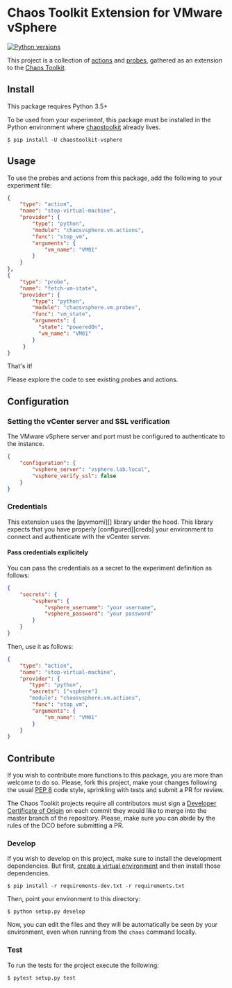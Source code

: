  # Chaos Toolkit Extension for VMware vSphere

[![Python versions](https://img.shields.io/pypi/pyversions/chaostoolkit-vsphere.svg)](https://www.python.org/)


This project is a collection of [actions][] and [probes][], gathered as an
extension to the [Chaos Toolkit][chaostoolkit].

[actions]: http://chaostoolkit.org/reference/api/experiment/#action
[probes]: http://chaostoolkit.org/reference/api/experiment/#probe
[chaostoolkit]: http://chaostoolkit.org

## Install

This package requires Python 3.5+

To be used from your experiment, this package must be installed in the Python
environment where [chaostoolkit][] already lives.

```
$ pip install -U chaostoolkit-vsphere
```

## Usage

To use the probes and actions from this package, add the following to your
experiment file:

```json
{
    "type": "action",
    "name": "stop-virtual-machine",
    "provider": {
        "type": "python",
        "module": "chaosvsphere.vm.actions",
        "func": "stop_vm",
        "arguments": {
            "vm_name": "VM01"
        }
    }
},
{
    "type": "probe",
    "name": "fetch-vm-state",
    "provider": {
        "type": "python",
        "module": "chaosvsphere.vm.probes",
        "func": "vm_state",
        "arguments": {
          "state": "poweredOn",
          "vm_name": "VM01"
        }
     }
}
```

That's it!

Please explore the code to see existing probes and actions.

## Configuration

### Setting the vCenter server and SSL verification

The VMware vSphere server and port must be configured to authenticate to the instance.

```json
{
    "configuration": {
        "vsphere_server": "vsphere.lab.local",
        "vsphere_verify_ssl": false 
    }
}
```

### Credentials

This extension uses the [pyvmomi][] library under the hood. This library expects
that you have properly [configured][creds] your environment to connect and
authenticate with the vCenter server.

#### Pass credentials explicitely

You can pass the credentials as a secret to the experiment definition as
follows:

```json
{
    "secrets": {
        "vsphere": {
            "vsphere_username": "your username",
            "vsphere_password": "your password"
        }
    }
}
```

Then, use it as follows:


```json
{
    "type": "action",
    "name": "stop-virtual-machine",
    "provider": {
       "type": "python",
       "secrets": ["vsphere"]  
       "module": "chaosvsphere.vm.actions",
        "func": "stop_vm",
        "arguments": {
            "vm_name": "VM01"
        }
    }
}
```

## Contribute

If you wish to contribute more functions to this package, you are more than
welcome to do so. Please, fork this project, make your changes following the
usual [PEP 8][pep8] code style, sprinkling with tests and submit a PR for
review.

[pep8]: https://pycodestyle.readthedocs.io/en/latest/

The Chaos Toolkit projects require all contributors must sign a
[Developer Certificate of Origin][dco] on each commit they would like to merge
into the master branch of the repository. Please, make sure you can abide by
the rules of the DCO before submitting a PR.

[dco]: https://github.com/probot/dco#how-it-works

### Develop

If you wish to develop on this project, make sure to install the development
dependencies. But first, [create a virtual environment][venv] and then install
those dependencies.

[venv]: http://chaostoolkit.org/reference/usage/install/#create-a-virtual-environment

```console
$ pip install -r requirements-dev.txt -r requirements.txt
```

Then, point your environment to this directory:

```console
$ python setup.py develop
```

Now, you can edit the files and they will be automatically be seen by your
environment, even when running from the `chaos` command locally.

### Test

To run the tests for the project execute the following:

```
$ pytest setup.py test
```
